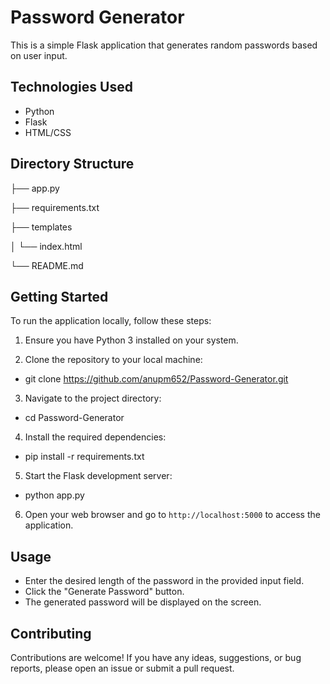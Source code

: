 # Password Generator

This is a simple Flask application that generates random passwords based on user input.

## Technologies Used

- Python
- Flask
- HTML/CSS

## Directory Structure

├── app.py

├── requirements.txt

├── templates

│   └── index.html

└── README.md

## Getting Started

To run the application locally, follow these steps:

1. Ensure you have Python 3 installed on your system.

2. Clone the repository to your local machine:

 - git clone https://github.com/anupm652/Password-Generator.git  

3. Navigate to the project directory:

  - cd Password-Generator

4. Install the required dependencies:
  
  - pip install -r requirements.txt

5. Start the Flask development server:
  
  - python app.py

6. Open your web browser and go to `http://localhost:5000` to access the application.

## Usage

- Enter the desired length of the password in the provided input field.
- Click the "Generate Password" button.
- The generated password will be displayed on the screen.

## Contributing

Contributions are welcome! If you have any ideas, suggestions, or bug reports, please open an issue or submit a pull request.
